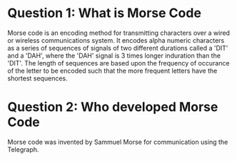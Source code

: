 # Question 1: What is Morse Code

Morse code is an encoding method for transmitting characters over a wired or wireless communications system. It encodes alpha numeric characters as a series of sequences of signals of two different
durations called a 'DIT' and a 'DAH', where the 'DAH' signal is 3 times longer induration than the 'DIT'. 
The length of sequences are based upon the frequency of occurance of the letter to be encoded such
that the more frequent letters have the shortest sequences.

# Question 2: Who developed Morse Code

Morse code was invented by Sammuel Morse for communication using the Telegraph.